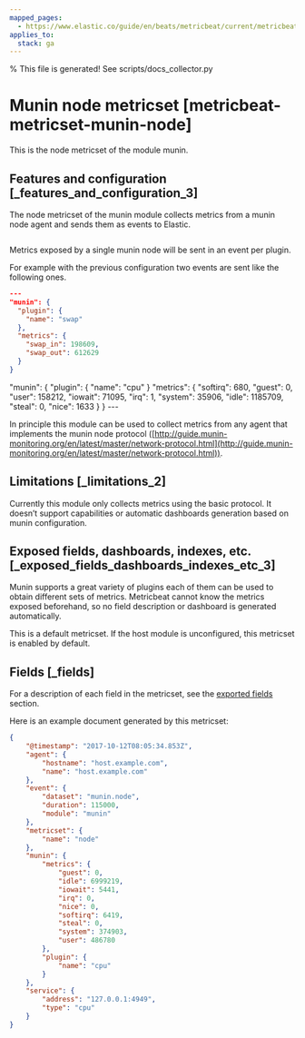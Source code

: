 ```yaml
---
mapped_pages:
  - https://www.elastic.co/guide/en/beats/metricbeat/current/metricbeat-metricset-munin-node.html
applies_to:
  stack: ga
---
```


% This file is generated! See scripts/docs_collector.py

# Munin node metricset [metricbeat-metricset-munin-node]

This is the node metricset of the module munin.


## Features and configuration [_features_and_configuration_3]

The node metricset of the munin module collects metrics from a munin node agent and sends them as events to Elastic.

```yaml

```

Metrics exposed by a single munin node will be sent in an event per plugin.

For example with the previous configuration two events are sent like the following ones.

```json
---
"munin": {
  "plugin": {
    "name": "swap"
  },
  "metrics": {
    "swap_in": 198609,
    "swap_out": 612629
  }
}
```

"munin": { "plugin": { "name": "cpu" } "metrics": { "softirq": 680, "guest": 0, "user": 158212, "iowait": 71095, "irq": 1, "system": 35906, "idle": 1185709, "steal": 0, "nice": 1633 } } ---

In principle this module can be used to collect metrics from any agent that implements the munin node protocol ([http://guide.munin-monitoring.org/en/latest/master/network-protocol.html](http://guide.munin-monitoring.org/en/latest/master/network-protocol.html)).


## Limitations [_limitations_2]

Currently this module only collects metrics using the basic protocol. It doesn’t support capabilities or automatic dashboards generation based on munin configuration.


## Exposed fields, dashboards, indexes, etc. [_exposed_fields_dashboards_indexes_etc_3]

Munin supports a great variety of plugins each of them can be used to obtain different sets of metrics. Metricbeat cannot know the metrics exposed beforehand, so no field description or dashboard is generated automatically.

This is a default metricset. If the host module is unconfigured, this metricset is enabled by default.

## Fields [_fields]

For a description of each field in the metricset, see the [exported fields](/reference/metricbeat/exported-fields-munin.md) section.

Here is an example document generated by this metricset:

```json
{
    "@timestamp": "2017-10-12T08:05:34.853Z",
    "agent": {
        "hostname": "host.example.com",
        "name": "host.example.com"
    },
    "event": {
        "dataset": "munin.node",
        "duration": 115000,
        "module": "munin"
    },
    "metricset": {
        "name": "node"
    },
    "munin": {
        "metrics": {
            "guest": 0,
            "idle": 6999219,
            "iowait": 5441,
            "irq": 0,
            "nice": 0,
            "softirq": 6419,
            "steal": 0,
            "system": 374903,
            "user": 486780
        },
        "plugin": {
            "name": "cpu"
        }
    },
    "service": {
        "address": "127.0.0.1:4949",
        "type": "cpu"
    }
}
```
